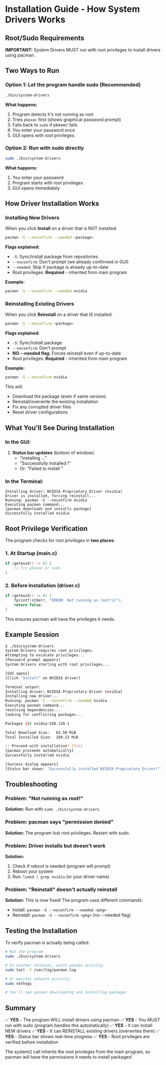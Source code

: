 # Installation Guide - How System Drivers Works

## Root/Sudo Requirements

**IMPORTANT:** System Drivers MUST run with root privileges to install drivers using pacman.

## Two Ways to Run

### Option 1: Let the program handle sudo (Recommended)
```bash
./bin/system-drivers
```

**What happens:**
1. Program detects it's not running as root
2. Tries `pkexec` first (shows graphical password prompt)
3. Falls back to `sudo` if pkexec fails
4. You enter your password once
5. GUI opens with root privileges

### Option 2: Run with sudo directly
```bash
sudo ./bin/system-drivers
```

**What happens:**
1. You enter your password
2. Program starts with root privileges
3. GUI opens immediately

## How Driver Installation Works

### Installing New Drivers

When you click **Install** on a driver that is NOT installed:

```bash
pacman -S --noconfirm --needed <package>
```

**Flags explained:**
- `-S`: Sync/install package from repositories
- `--noconfirm`: Don't prompt (we already confirmed in GUI)
- `--needed`: Skip if package is already up-to-date
- Root privileges: **Required** - inherited from main program

**Example:**
```bash
pacman -S --noconfirm --needed nvidia
```

### Reinstalling Existing Drivers

When you click **Reinstall** on a driver that IS installed:

```bash
pacman -S --noconfirm <package>
```

**Flags explained:**
- `-S`: Sync/install package
- `--noconfirm`: Don't prompt
- **NO --needed flag**: Forces reinstall even if up-to-date
- Root privileges: **Required** - inherited from main program

**Example:**
```bash
pacman -S --noconfirm nvidia
```

This will:
- Download the package (even if same version)
- Reinstall/overwrite the existing installation
- Fix any corrupted driver files
- Reset driver configurations

## What You'll See During Installation

### In the GUI:
1. **Status bar updates** (bottom of window):
   - "Installing <driver name>..."
   - "Successfully installed <driver name>!"
   - Or: "Failed to install <driver name>"

### In the Terminal:
```
Installing driver: NVIDIA Proprietary Driver (nvidia)
Driver is installed, forcing reinstall...
Running: pacman -S --noconfirm nvidia
Executing pacman command...
[pacman downloads and installs package]
Successfully installed nvidia
```

## Root Privilege Verification

The program checks for root privileges in **two places**:

### 1. At Startup (main.c)
```c
if (geteuid() != 0) {
    // Try pkexec or sudo
}
```

### 2. Before Installation (driver.c)
```c
if (geteuid() != 0) {
    fprintf(stderr, "ERROR: Not running as root!\n");
    return false;
}
```

This ensures pacman will have the privileges it needs.

## Example Session

```bash
$ ./bin/system-drivers
System Drivers requires root privileges.
Attempting to escalate privileges...
[Password prompt appears]
System Drivers starting with root privileges...

[GUI opens]
[Click "Install" on NVIDIA driver]

Terminal output:
Installing driver: NVIDIA Proprietary Driver (nvidia)
Installing new driver...
Running: pacman -S --noconfirm --needed nvidia
Executing pacman command...
resolving dependencies...
looking for conflicting packages...

Packages (1) nvidia-550.120-1

Total Download Size:   62.50 MiB
Total Installed Size:  189.23 MiB

:: Proceed with installation? [Y/n]
[pacman proceeds automatically]
Successfully installed nvidia

[Success dialog appears]
[Status bar shows: "Successfully installed NVIDIA Proprietary Driver!"]
```

## Troubleshooting

### Problem: "Not running as root!"
**Solution:** Run with `sudo ./bin/system-drivers`

### Problem: pacman says "permission denied"
**Solution:** The program lost root privileges. Restart with sudo.

### Problem: Driver installs but doesn't work
**Solution:**
1. Check if reboot is needed (program will prompt)
2. Reboot your system
3. Run: `lsmod | grep nvidia` (or your driver name)

### Problem: "Reinstall" doesn't actually reinstall
**Solution:** This is now fixed! The program uses different commands:
- Install: `pacman -S --noconfirm --needed <pkg>`
- Reinstall: `pacman -S --noconfirm <pkg>` (no --needed flag)

## Testing the Installation

To verify pacman is actually being called:

```bash
# Run the program
sudo ./bin/system-drivers

# In another terminal, watch pacman activity:
sudo tail -f /var/log/pacman.log

# Or monitor network activity:
sudo nethogs

# You'll see pacman downloading and installing packages
```

## Summary

✅ **YES** - The program WILL install drivers using pacman
✅ **YES** - You MUST run with sudo (program handles this automatically)
✅ **YES** - It can install NEW drivers
✅ **YES** - It can REINSTALL existing drivers (overwrites them)
✅ **YES** - Status bar shows real-time progress
✅ **YES** - Root privileges are verified before installation

The system() call inherits the root privileges from the main program, so pacman will have the permissions it needs to install packages!
